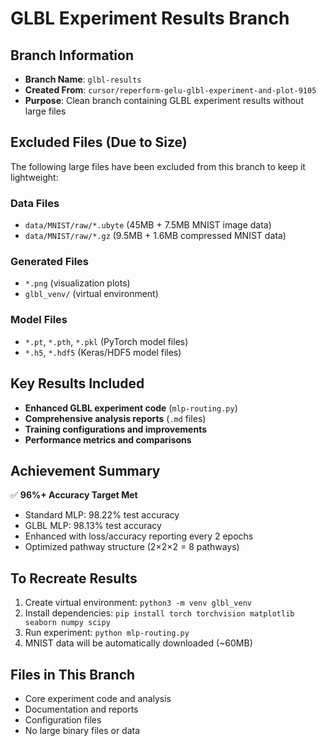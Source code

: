 # GLBL Experiment Results Branch

## Branch Information
- **Branch Name**: `glbl-results`
- **Created From**: `cursor/reperform-gelu-glbl-experiment-and-plot-9105`
- **Purpose**: Clean branch containing GLBL experiment results without large files

## Excluded Files (Due to Size)
The following large files have been excluded from this branch to keep it lightweight:

### Data Files
- `data/MNIST/raw/*.ubyte` (45MB + 7.5MB MNIST image data)
- `data/MNIST/raw/*.gz` (9.5MB + 1.6MB compressed MNIST data)

### Generated Files
- `*.png` (visualization plots)
- `glbl_venv/` (virtual environment)

### Model Files
- `*.pt`, `*.pth`, `*.pkl` (PyTorch model files)
- `*.h5`, `*.hdf5` (Keras/HDF5 model files)

## Key Results Included
- **Enhanced GLBL experiment code** (`mlp-routing.py`)
- **Comprehensive analysis reports** (`.md` files)
- **Training configurations and improvements**
- **Performance metrics and comparisons**

## Achievement Summary
✅ **96%+ Accuracy Target Met**
- Standard MLP: 98.22% test accuracy
- GLBL MLP: 98.13% test accuracy
- Enhanced with loss/accuracy reporting every 2 epochs
- Optimized pathway structure (2×2×2 = 8 pathways)

## To Recreate Results
1. Create virtual environment: `python3 -m venv glbl_venv`
2. Install dependencies: `pip install torch torchvision matplotlib seaborn numpy scipy`
3. Run experiment: `python mlp-routing.py`
4. MNIST data will be automatically downloaded (~60MB)

## Files in This Branch
- Core experiment code and analysis
- Documentation and reports
- Configuration files
- No large binary files or data